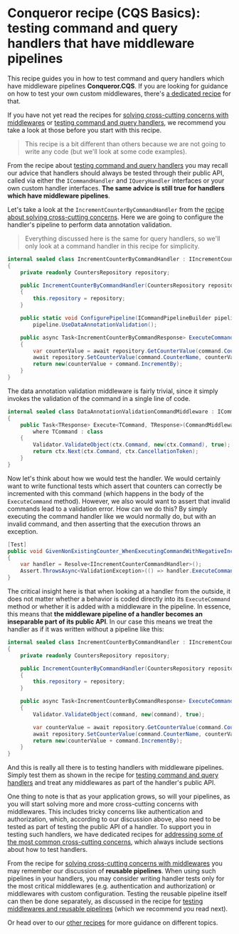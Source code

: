 # Conqueror recipe (CQS Basics): testing command and query handlers that have middleware pipelines

This recipe guides you in how to test command and query handlers which have middleware pipelines **Conqueror.CQS**. If you are looking for guidance on how to test your own custom middlewares, there's [a dedicated recipe](../testing-middlewares#readme) for that.

If you have not yet read the recipes for [solving cross-cutting concerns with middlewares](../solving-cross-cutting-concerns#readme) or [testing command and query handlers](../testing-handlers#readme), we recommend you take a look at those before you start with this recipe.

> This recipe is a bit different than others because we are not going to write any code (but we'll look at some code examples).

From the recipe about [testing command and query handlers](../testing-handlers#readme) you may recall our advice that handlers should always be tested through their public API, called via either the `ICommandHandler` and `IQueryHandler` interfaces or your own custom handler interfaces. **The same advice is still true for handlers which have middleware pipelines**.

Let's take a look at the `IncrementCounterByCommandHandler` from the [recipe about solving cross-cutting concerns](../solving-cross-cutting-concerns#readme). Here we are going to configure the handler's pipeline to perform data annotation validation.

> Everything discussed here is the same for query handlers, so we'll only look at a command handler in this recipe for simplicity.

```cs
internal sealed class IncrementCounterByCommandHandler : IIncrementCounterByCommandHandler, IConfigureCommandPipeline
{
    private readonly CountersRepository repository;

    public IncrementCounterByCommandHandler(CountersRepository repository)
    {
        this.repository = repository;
    }

    public static void ConfigurePipeline(ICommandPipelineBuilder pipeline) => 
        pipeline.UseDataAnnotationValidation();

    public async Task<IncrementCounterByCommandResponse> ExecuteCommand(IncrementCounterByCommand command, CancellationToken cancellationToken = default)
    {
        var counterValue = await repository.GetCounterValue(command.CounterName);
        await repository.SetCounterValue(command.CounterName, counterValue + command.IncrementBy);
        return new(counterValue + command.IncrementBy);
    }
}
```

The data annotation validation middleware is fairly trivial, since it simply invokes the validation of the command in a single line of code.

```cs
internal sealed class DataAnnotationValidationCommandMiddleware : ICommandMiddleware
{
    public Task<TResponse> Execute<TCommand, TResponse>(CommandMiddlewareContext<TCommand, TResponse> ctx)
        where TCommand : class
    {
        Validator.ValidateObject(ctx.Command, new(ctx.Command), true);
        return ctx.Next(ctx.Command, ctx.CancellationToken);
    }
}
```

Now let's think about how we would test the handler. We would certainly want to write functional tests which assert that counters can correctly be incremented with this command (which happens in the body of the `ExecuteCommand` method). However, we also would want to assert that invalid commands lead to a validation error. How can we do this? By simply executing the command handler like we would normally do, but with an invalid command, and then asserting that the execution throws an exception.

```cs
[Test]
public void GivenNonExistingCounter_WhenExecutingCommandWithNegativeIncrementBy_ValidationExceptionIsThrown()
{
    var handler = Resolve<IIncrementCounterCommandHandler>();
    Assert.ThrowsAsync<ValidationException>(() => handler.ExecuteCommand(new(TestCounterName, -1)));
}
```

The critical insight here is that when looking at a handler from the outside, it does not matter whether a behavior is coded directly into its `ExecuteCommand` method or whether it is added with a middleware in the pipeline. In essence, this means that **the middleware pipeline of a handler becomes an inseparable part of its public API**. In our case this means we treat the handler as if it was written without a pipeline like this:

```cs
internal sealed class IncrementCounterByCommandHandler : IIncrementCounterByCommandHandler
{
    private readonly CountersRepository repository;

    public IncrementCounterByCommandHandler(CountersRepository repository)
    {
        this.repository = repository;
    }

    public async Task<IncrementCounterByCommandResponse> ExecuteCommand(IncrementCounterByCommand command, CancellationToken cancellationToken = default)
    {
        Validator.ValidateObject(command, new(command), true);

        var counterValue = await repository.GetCounterValue(command.CounterName);
        await repository.SetCounterValue(command.CounterName, counterValue + command.IncrementBy);
        return new(counterValue + command.IncrementBy);
    }
}
```

And this is really all there is to testing handlers with middleware pipelines. Simply test them as shown in the recipe for [testing command and query handlers](../testing-handlers#readme) and treat any middlewares as part of the handler's public API.

One thing to note is that as your application grows, so will your pipelines, as you will start solving more and more cross-cutting concerns with middlewares. This includes tricky concerns like authentication and authorization, which, according to our discussion above, also need to be tested as part of testing the public API of a handler. To support you in testing such handlers, we have dedicated recipes for [addressing some of the most common cross-cutting concerns](../../../../README.md#cqs-cross-cutting-concerns), which always include sections about how to test handlers.

From the recipe for [solving cross-cutting concerns with middlewares](../solving-cross-cutting-concerns#readme) you may remember our discussion of **reusable pipelines**. When using such pipelines in your handlers, you may consider writing handler tests only for the most critical middlewares (e.g. authentication and authorization) or middlewares with custom configuration. Testing the reusable pipeline itself can then be done separately, as discussed in the recipe for [testing middlewares and reusable pipelines](../testing-middlewares#readme) (which we recommend you read next).

Or head over to our [other recipes](../../../../../..#recipes) for more guidance on different topics.
